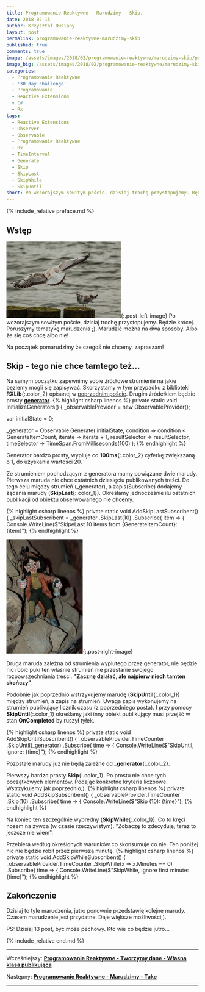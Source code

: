 ```yaml
---
title: Programowanie Reaktywne - Marudzimy - Skip.
date: 2018-02-15
author: Krzysztof Owsiany
layout: post
permalink: programowanie-reaktywne-marudzimy-skip
published: true
comments: true        
image: /assets/images/2018/02/programowanie-reaktywne/marudzimy-skip/post.jpg
image_big: /assets/images/2018/02/programowanie-reaktywne/marudzimy-skip/post-big.jpg
categories:
  - Programowanie Reaktywne
  - '30 day challenge'
  - Programowanie
  - Reactive Extensions
  - C#
  - Rx
tags:
  - Reactive Extensions
  - Observer
  - Observable
  - Programowanie Reaktywne
  - Rx
  - TimeInterval  
  - Generate
  - Skip
  - SkipLast
  - SkipWhile
  - SkipUntil
short: Po wczorajszym sowitym poście, dzisiaj trochę przystopujemy. Będzie krócej. Poruszymy tematykę marudzenia ;). Marudzić można na dwa sposoby. Albo że się coś chcę albo nie! Na początek pomarudzimy że czegoś nie chcemy, zapraszam!
---
```

{% include_relative preface.md %}

## Wstęp
[![Reactive Extensions - Take][post]][post-big]{:.post-left-image}
Po wczorajszym sowitym poście, dzisiaj trochę przystopujemy. Będzie krócej. Poruszymy tematykę marudzenia ;). Marudzić można na dwa sposoby. Albo że się coś chcę albo nie!

Na początek pomarudzimy że czegoś nie chcemy, zapraszam!

## Skip - tego nie chce tamtego też...
Na samym początku zapewnimy sobie źródłowe strumienie na jakie bęziemy mogli się zapisywać. Skorzystamy w tym przypadku z biblioteki **RXLib**{:.color_2} opisanej w [poprzednim poście][previous]. Drugim źródełkiem będzie prosty **[generator]**.
{% highlight csharp linenos %}
private static void InitializeGenerators()
{
  _observableProvider = new ObservableProvider();

  var initialState = 0;

  _generator = Observable.Generate(
    initialState,
    condition => condition < GenerateItemCount,
    iterate => iterate + 1,
    resultSelector => resultSelector,
    timeSelector => TimeSpan.FromMilliseconds(100)
  );
{% endhighlight %}

Generator bardzo prosty, wypluje co **100ms**{:.color_2} cyferkę zwiększaną o 1, do uzyskania wartości 20.

Ze strumieniem pochodzącym z generatora mamy powiązane dwie marudy. 
Pierwsza maruda nie chce ostatnich dziesięciu publikowanych treści. Do tego celu między strumień (_generator), a zapis(Subscribe) dodajemy żądania marudy (**SkipLast**{:.color_1}). 
Określamy jednocześnie ilu ostatnich publikacji od obiektu obserwowanego nie chcemy.

{% highlight csharp linenos %}
private static void AddSkipLastSubscribent()
{
  _skipLastSubscribent = _generator
    .SkipLast(10)
    .Subscribe(
      item =>
      {
        Console.WriteLine($"SkipeLast 10 items from {GenerateItemCount}: {item}");
{% endhighlight %}

[![Reactive Extensions - Take][image1]][image1-big]{:.post-right-image}

Druga maruda zależna od strumienia wyplutego przez generator, nie będzie nic robić puki ten właśnie strumień nie przestanie swojego rozpowszechniania treści.
**"Zacznę działać, ale najpierw niech tamten skończy"**.

Podobnie jak poprzednio wstrzykujemy marudę (**SkipUntil**{:.color_1}) między strumień, a zapis na strumień. Uwaga zapis wykonujemy na strumień publikujący licznik czasu (z poprzedniego posta).
I przy pomocy **SkipUntil**{:.color_1} określamy jaki inny obiekt publikujący musi przejść w stan **OnCompleted** by ruszył tyłek.

{% highlight csharp linenos %}
private static void AddSkipUntilSubscribent()
{
  _observableProvider.TimeCounter
    .SkipUntil(_generator)
    .Subscribe(
      time =>
      {
        Console.WriteLine($"SkipUntil, ignore: {time}");
{% endhighlight %}

Pozostałe marudy już nie będą zależne od **_generator**{:.color_2}. 

Pierwszy bardzo prosty **Skip**{:.color_1}. Po prostu nie chce tych początkowych elementów. Podając konkretne kryteria liczbowe. Wstrzykujemy jak poprzednio;).
{% highlight csharp linenos %}
private static void AddSkipSubscribent()
{
  _observableProvider.TimeCounter
    .Skip(10)
    .Subscribe(
      time =>
      {
        Console.WriteLine($"Skip (10): {time}");
{% endhighlight %}

Na koniec ten szczególnie wybredny (**SkipWhile**{:.color_1}). Co to kręci nosem na żywca (w czasie rzeczywistym). 
"Zobaczę to zdecyduję, teraz to jeszcze nie wiem".

Przebiera według określonych warunków co skonsumuje co nie. Ten poniżej nic nie będzie robił przez pierwszą minutę.
{% highlight csharp linenos %}
private static void AddSkipWhileSubscribent()
{
  _observableProvider.TimeCounter
    .SkipWhile(x => x.Minutes == 0)
    .Subscribe(
      time =>
      {
        Console.WriteLine($"SkipWhile, ignore first minute: {time}");
{% endhighlight %}

## Zakończenie
Dzisiaj to tyle marudzenia, jutro ponownie przedstawię kolejne marudy. 
Czasem marudzenie jest przydatne. Daje większe możliwości;).

PS: Dzisiaj 13 post, być może pechowy. Kto wie co będzie jutro...

{% include_relative end.md %}

------
Wcześniejszy: **[Programowanie Reaktywne - Tworzymy dane - Własna klasa publikująca][previous]**

Następny: **[Programowanie Reaktywne - Marudzimy - Take][next]**

------
[previous]: {{site.url}}/programowanie-reaktywne-tworzymy-dane-wlasna-klasa-publikujaca
[next]: {{site.url}}/programowanie-reaktywne-marudzimy-take

[post]: /assets/images/2018/02/programowanie-reaktywne/marudzimy-skip/post.jpg
[post-big]: /assets/images/2018/02/programowanie-reaktywne/marudzimy-skip/post-big.jpg

[image1]: /assets/images/2018/02/programowanie-reaktywne/marudzimy-skip/image1.jpg
[image1-big]: /assets/images/2018/02/programowanie-reaktywne/marudzimy-skip/image1-big.jpg

[generator]: {{site.url}}/programowanie-reaktywne-tworzymy-dane-generators



